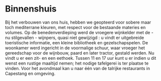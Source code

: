 # Binnenshuis

Bij het verbouwen van ons huis, hebben we geopteerd voor sobere maar toch mediterrane kleuren, met respect voor de bestaande materies en volumes.
Op de benedenverdieping werd de vroegere wijnkelder met de - nu stilgevallen - wijnpers, quasi niet gewijzigd : u vindt er uitgebreide toeristische informatie, een kleine bibliotheek en gezelschapspelen. 
De woonkamer werd ingericht in de voormalige schuur,  waar vroeger het gereedschap voor de wijnbouw, paard en later tractor, gestald werden. Nu vindt u er een zit- en een eethoek. Tussen 11 en 17 uur kunt u er indien u dit wenst een rustige maaltijd nemen; het nodige tafelgerei is ter plaatse te vinden. Voor het avondmaal kan u naar één van de talrijke restaurants in Capestang en omgeving.
